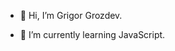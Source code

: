 - 👋 Hi, I’m Grigor Grozdev.

- 🌱 I’m currently learning JavaScript.


<!---
grigor-grozdev/grigor-grozdev is a ✨ special ✨ repository because its `README.md` (this file) appears on your GitHub profile.
You can click the Preview link to take a look at your changes.
--->
